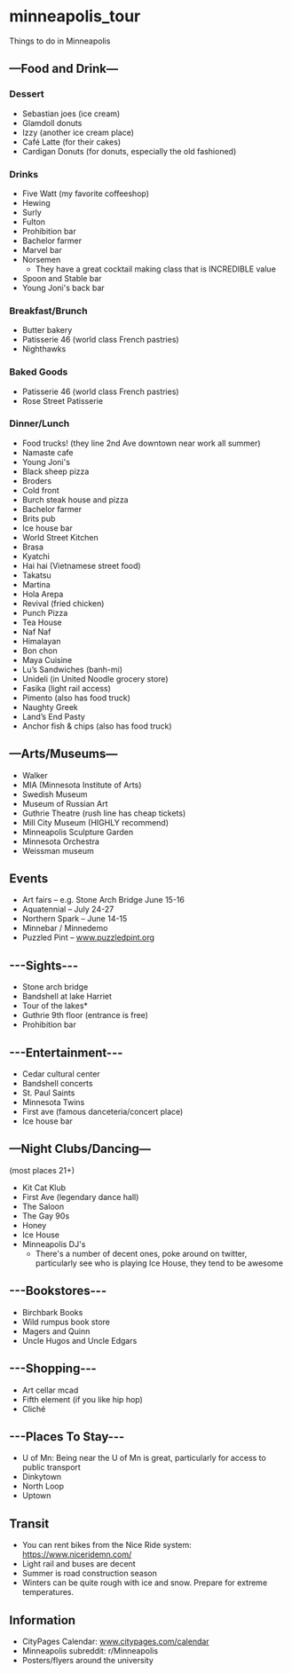 # minneapolis_tour
Things to do in Minneapolis


## —Food and Drink—
### Dessert
- Sebastian joes (ice cream)
- Glamdoll donuts
- Izzy (another ice cream place)
- Café Latte (for their cakes)
- Cardigan Donuts (for donuts, especially the old fashioned)

### Drinks
- Five Watt (my favorite coffeeshop)
- Hewing
- Surly
- Fulton
- Prohibition bar
- Bachelor farmer
- Marvel bar
- Norsemen
    - They have a great cocktail making class that is INCREDIBLE value
- Spoon and Stable bar
- Young Joni's back bar

### Breakfast/Brunch
- Butter bakery
- Patisserie 46 (world class French pastries)
- Nighthawks

### Baked Goods
- Patisserie 46 (world class French pastries)
- Rose Street Patisserie

### Dinner/Lunch
- Food trucks! (they line 2nd Ave downtown near work all summer)
- Namaste cafe
- Young Joni's
- Black sheep pizza
- Broders 
- Cold front
- Burch steak house and pizza
- Bachelor farmer
- Brits pub
- Ice house bar
- World Street Kitchen
- Brasa
- Kyatchi
- Hai hai (Vietnamese street food)
- Takatsu
- Martina
- Hola Arepa
- Revival (fried chicken)
- Punch Pizza
- Tea House
- Naf Naf
- Himalayan
- Bon chon
- Maya Cuisine
- Lu’s Sandwiches (banh-mi)
- Unideli (in United Noodle grocery store)
- Fasika (light rail access)
- Pimento (also has food truck)
- Naughty Greek
- Land’s End Pasty
- Anchor fish & chips (also has food truck)

## —Arts/Museums—
- Walker
- MIA (Minnesota Institute of Arts)
- Swedish Museum
- Museum of Russian Art
- Guthrie Theatre (rush line has cheap tickets)
- Mill City Museum (HIGHLY recommend)
- Minneapolis Sculpture Garden
- Minnesota Orchestra
- Weissman museum

## Events
- Art fairs – e.g. Stone Arch Bridge June 15-16
- Aquatennial – July 24-27
- Northern Spark – June 14-15
- Minnebar / Minnedemo
- Puzzled Pint – www.puzzledpint.org

## ---Sights---
- Stone arch bridge
- Bandshell at lake Harriet
- Tour of the lakes*
- Guthrie 9th floor (entrance is free)
- Prohibition bar

## ---Entertainment---
- Cedar cultural center
- Bandshell concerts
- St. Paul Saints
- Minnesota Twins
- First ave (famous danceteria/concert place)
- Ice house bar

## —Night Clubs/Dancing—
(most places 21+)
- Kit Cat Klub
- First Ave (legendary dance hall)
- The Saloon
- The Gay 90s
- Honey
- Ice House
- Minneapolis DJ's
    - There's a number of decent ones, poke around on twitter, particularly see who is playing Ice House, they tend to be awesome

## ---Bookstores---
- Birchbark Books
- Wild rumpus book store
- Magers and Quinn
- Uncle Hugos and Uncle Edgars

## ---Shopping---
- Art cellar mcad
- Fifth element (if you like hip hop)
- Cliché

## ---Places To Stay---
- U of Mn: Being near the U of Mn is great, particularly for access to public transport
- Dinkytown
- North Loop
- Uptown

## Transit
- You can rent bikes from the Nice Ride system: https://www.niceridemn.com/
- Light rail and buses are decent
- Summer is road construction season
- Winters can be quite rough with ice and snow. Prepare for extreme temperatures.

## Information
- CityPages Calendar: www.citypages.com/calendar
- Minneapolis subreddit: r/Minneapolis
- Posters/flyers around the university
